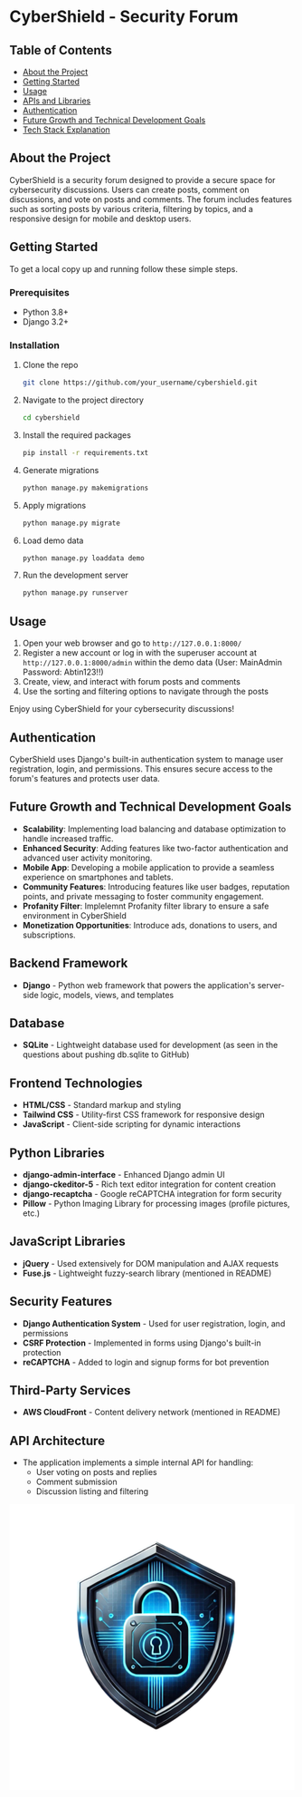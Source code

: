 # CyberShield - Security Forum

## Table of Contents
- [About the Project](#about-the-project)
- [Getting Started](#getting-started)
- [Usage](#usage)
- [APIs and Libraries](#apis-and-libraries)
- [Authentication](#authentication)
- [Future Growth and Technical Development Goals](#future-growth-and-technical-development-goals)
- [Tech Stack Explanation](#tech-stack-explanation)

## About the Project
CyberShield is a security forum designed to provide a secure space for cybersecurity discussions. Users can create posts, comment on discussions, and vote on posts and comments. The forum includes features such as sorting posts by various criteria, filtering by topics, and a responsive design for mobile and desktop users.

## Getting Started
To get a local copy up and running follow these simple steps.

### Prerequisites
- Python 3.8+
- Django 3.2+

### Installation
1. Clone the repo
   ```sh
   git clone https://github.com/your_username/cybershield.git
   ```
2. Navigate to the project directory
   ```sh
   cd cybershield
   ```
3. Install the required packages
   ```sh
   pip install -r requirements.txt
   ```
4. Generate migrations
   ```sh
   python manage.py makemigrations
   ```
5. Apply migrations
   ```sh
   python manage.py migrate
   ```
6. Load demo data
   ```sh
   python manage.py loaddata demo
   ```
7. Run the development server
   ```sh
   python manage.py runserver
   ```

## Usage
1. Open your web browser and go to `http://127.0.0.1:8000/`
2. Register a new account or log in with the superuser account at `http://127.0.0.1:8000/admin` within the demo data (User: MainAdmin Password: Abtin123!!)
3. Create, view, and interact with forum posts and comments
4. Use the sorting and filtering options to navigate through the posts

Enjoy using CyberShield for your cybersecurity discussions!

## Authentication
CyberShield uses Django's built-in authentication system to manage user registration, login, and permissions. This ensures secure access to the forum's features and protects user data.

## Future Growth and Technical Development Goals
- **Scalability**: Implementing load balancing and database optimization to handle increased traffic.
- **Enhanced Security**: Adding features like two-factor authentication and advanced user activity monitoring.
- **Mobile App**: Developing a mobile application to provide a seamless experience on smartphones and tablets.
- **Community Features**: Introducing features like user badges, reputation points, and private messaging to foster community engagement.
- **Profanity Filter**: Implelemnt Profanity filter library to ensure a safe environment in CyberShield
- **Monetization Opportunities**: Introduce ads, donations to users, and subscriptions.

## Backend Framework
- **Django** - Python web framework that powers the application's server-side logic, models, views, and templates

## Database
- **SQLite** - Lightweight database used for development (as seen in the questions about pushing db.sqlite to GitHub)

## Frontend Technologies
- **HTML/CSS** - Standard markup and styling
- **Tailwind CSS** - Utility-first CSS framework for responsive design
- **JavaScript** - Client-side scripting for dynamic interactions

## Python Libraries
- **django-admin-interface** - Enhanced Django admin UI
- **django-ckeditor-5** - Rich text editor integration for content creation
- **django-recaptcha** - Google reCAPTCHA integration for form security
- **Pillow** - Python Imaging Library for processing images (profile pictures, etc.)

## JavaScript Libraries
- **jQuery** - Used extensively for DOM manipulation and AJAX requests
- **Fuse.js** - Lightweight fuzzy-search library (mentioned in README)

## Security Features
- **Django Authentication System** - Used for user registration, login, and permissions
- **CSRF Protection** - Implemented in forms using Django's built-in protection
- **reCAPTCHA** - Added to login and signup forms for bot prevention

## Third-Party Services
- **AWS CloudFront** - Content delivery network (mentioned in README)

## API Architecture
- The application implements a simple internal API for handling:
  - User voting on posts and replies
  - Comment submission
  - Discussion listing and filtering

![CyberShield](media/CyberShield.png)
